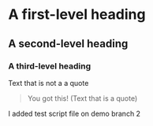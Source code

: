 # A first-level heading
## A second-level heading
### A third-level heading

Text that is not a a quote

> You got this! (Text that is a quote)

I added test script file on demo branch 2


